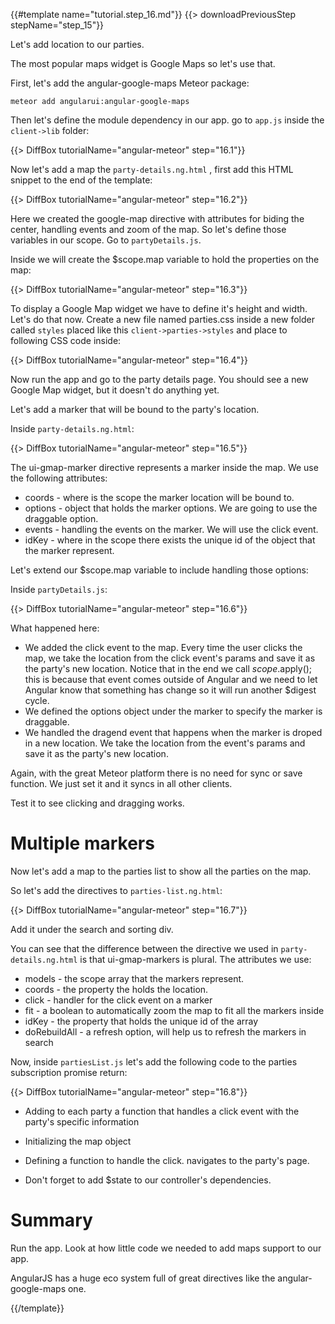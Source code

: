 {{#template name="tutorial.step_16.md"}}
{{> downloadPreviousStep stepName="step_15"}}

Let's add location to our parties.

The most popular maps widget is Google Maps so let's use that.

First, let's add the angular-google-maps Meteor package:

    meteor add angularui:angular-google-maps


Then let's define the module dependency in our app. go to `app.js` inside the `client->lib` folder:

{{> DiffBox tutorialName="angular-meteor" step="16.1"}}

Now let's add a map the `party-details.ng.html` , first add this HTML snippet to the end of the template:

{{> DiffBox tutorialName="angular-meteor" step="16.2"}}

Here we created the google-map directive with attributes for biding the center, handling events and zoom of the map.
So let's define those variables in our scope. Go to `partyDetails.js`.

Inside we will create the $scope.map variable to hold the properties on the map:

{{> DiffBox tutorialName="angular-meteor" step="16.3"}}

To display a Google Map widget we have to define it's height and width. Let's do that now.
Create a new file named parties.css inside a new folder called `styles` placed like this `client->parties->styles` and place to following CSS code inside:

{{> DiffBox tutorialName="angular-meteor" step="16.4"}}

Now run the app and go to the party details page. You should see a new Google Map widget, but it doesn't do anything yet.

Let's add a marker that will be bound to the party's location.

Inside `party-details.ng.html`:

{{> DiffBox tutorialName="angular-meteor" step="16.5"}}

The ui-gmap-marker directive represents a marker inside the map. We use the following attributes:

* coords - where is the scope the marker location will be bound to.
* options - object that holds the marker options. We are going to use the draggable option.
* events - handling the events on the marker. We will use the click event.
* idKey - where in the scope there exists the unique id of the object that the marker represent.

Let's extend our $scope.map variable to include handling those options:

Inside `partyDetails.js`:

{{> DiffBox tutorialName="angular-meteor" step="16.6"}}

What happened here:

* We added the click event to the map. Every time the user clicks the map, we take the location from the click event's params and save it as the party's new location.
Notice that in the end we call $scope.$apply();  this is because that event comes outside of Angular and we need to let Angular know that something has change so it will run another $digest cycle.
* We defined the options object under the marker to specify the marker is draggable.
* We handled the dragend event that happens when the marker is droped in a new location. We take the location from the event's params and save it as the party's new location.

Again, with the great Meteor platform there is no need for sync or save function. We just set it and it syncs in all other clients.

Test it to see clicking and dragging works.


# Multiple markers

Now let's add a map to the parties list to show all the parties on the map.

So let's add the directives to `parties-list.ng.html`:

{{> DiffBox tutorialName="angular-meteor" step="16.7"}}

Add it under the search and sorting div.

You can see that the difference between the directive we used in `party-details.ng.html` is that ui-gmap-markers is plural.
The attributes we use:

* models - the scope array that the markers represent.
* coords - the property the holds the location.
* click - handler for the click event on a marker
* fit - a boolean to automatically zoom the map to fit all the markers inside
* idKey - the property that holds the unique id of the array
* doRebuildAll - a refresh option, will help us to refresh the markers in search

Now, inside `partiesList.js` let's add the following code to the parties subscription promise return:

{{> DiffBox tutorialName="angular-meteor" step="16.8"}}

* Adding to each party a function that handles a click event with the party's specific information
* Initializing the map object
* Defining a function to handle the click. navigates to the party's page.

* Don't forget to add $state to our controller's dependencies.

# Summary

Run the app.  Look at how little code we needed to add maps support to our app.

AngularJS has a huge eco system full of great directives like the angular-google-maps one.


{{/template}}
